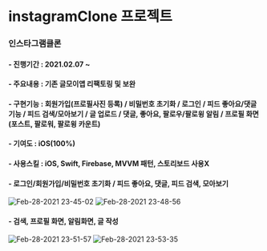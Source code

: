 # instagramClone 프로젝트

### 인스타그램클론 
#### - 진행기간 : 2021.02.07 ~ 
#### - 주요내용 : 기존 글모이앱 리팩토링 및 보완
#### - 구현기능 : 회원가입(프로필사진 등록) / 비밀번호 초기화 / 로그인 / 피드 좋아요/댓글 기능 / 피드 검색/모아보기 / 글 업로드 / 댓글, 좋아요, 팔로우/팔로윙 알림 / 프로필 화면(포스트, 팔로워, 팔로윙 카운트) 
#### - 기여도 : iOS(100%)
#### - 사용스킬 : iOS, Swift, Firebase, MVVM 패턴, 스토리보드 사용X

#### - 로그인/회원가입/비밀번호 초기화 / 피드 좋아요, 댓글, 피드 검색, 모아보기 
![Feb-28-2021 23-45-02](https://user-images.githubusercontent.com/55137069/109422477-0c11cc80-7a1f-11eb-9cad-3d910a69a631.gif)  ![Feb-28-2021 23-48-56](https://user-images.githubusercontent.com/55137069/109422617-a7a33d00-7a1f-11eb-9400-66e8573d75d7.gif)
#### - 검색, 프로필 화면, 알림화면, 글 작성
![Feb-28-2021 23-51-57](https://user-images.githubusercontent.com/55137069/109422747-42038080-7a20-11eb-95ac-deef5b24efa1.gif) ![Feb-28-2021 23-53-35](https://user-images.githubusercontent.com/55137069/109422755-492a8e80-7a20-11eb-8762-6cfdc34f0ed7.gif)
